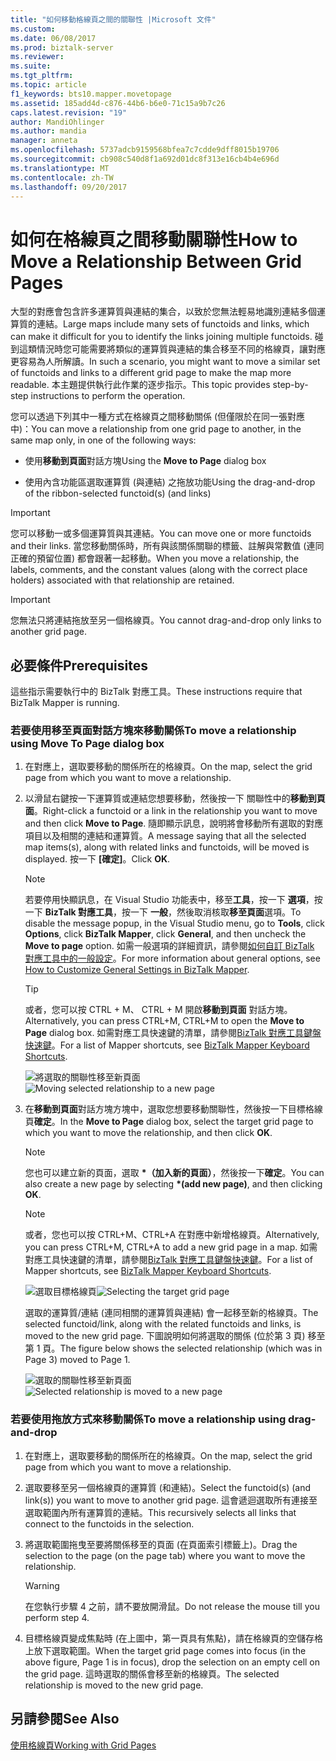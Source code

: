 ```yaml
---
title: "如何移動格線頁之間的關聯性 |Microsoft 文件"
ms.custom: 
ms.date: 06/08/2017
ms.prod: biztalk-server
ms.reviewer: 
ms.suite: 
ms.tgt_pltfrm: 
ms.topic: article
f1_keywords: bts10.mapper.movetopage
ms.assetid: 185add4d-c876-44b6-b6e0-71c15a9b7c26
caps.latest.revision: "19"
author: MandiOhlinger
ms.author: mandia
manager: anneta
ms.openlocfilehash: 5737adcb9159568bfea7c7cdde9dff8015b19706
ms.sourcegitcommit: cb908c540d8f1a692d01dc8f313e16cb4b4e696d
ms.translationtype: MT
ms.contentlocale: zh-TW
ms.lasthandoff: 09/20/2017
---
```

# <a name="how-to-move-a-relationship-between-grid-pages"></a><span data-ttu-id="a9c41-102">如何在格線頁之間移動關聯性</span><span class="sxs-lookup"><span data-stu-id="a9c41-102">How to Move a Relationship Between Grid Pages</span></span>
<span data-ttu-id="a9c41-103">大型的對應會包含許多運算質與連結的集合，以致於您無法輕易地識別連結多個運算質的連結。</span><span class="sxs-lookup"><span data-stu-id="a9c41-103">Large maps include many sets of functoids and links, which can make it difficult for you to identify the links joining multiple functoids.</span></span> <span data-ttu-id="a9c41-104">碰到這類情況時您可能需要將類似的運算質與連結的集合移至不同的格線頁，讓對應更容易為人所解讀。</span><span class="sxs-lookup"><span data-stu-id="a9c41-104">In such a scenario, you might want to move a similar set of functoids and links to a different grid page to make the map more readable.</span></span> <span data-ttu-id="a9c41-105">本主題提供執行此作業的逐步指示。</span><span class="sxs-lookup"><span data-stu-id="a9c41-105">This topic provides step-by-step instructions to perform the operation.</span></span>  
  
 <span data-ttu-id="a9c41-106">您可以透過下列其中一種方式在格線頁之間移動關係 (但僅限於在同一張對應中)：</span><span class="sxs-lookup"><span data-stu-id="a9c41-106">You can move a relationship from one grid page to another, in the same map only, in one of the following ways:</span></span>  
  
-   <span data-ttu-id="a9c41-107">使用**移動到頁面**對話方塊</span><span class="sxs-lookup"><span data-stu-id="a9c41-107">Using the **Move to Page** dialog box</span></span>  
  
-   <span data-ttu-id="a9c41-108">使用內含功能區選取運算質 (與連結) 之拖放功能</span><span class="sxs-lookup"><span data-stu-id="a9c41-108">Using the drag-and-drop of the ribbon-selected functoid(s) (and links)</span></span>  
  
> [!IMPORTANT]
>  <span data-ttu-id="a9c41-109">您可以移動一或多個運算質與其連結。</span><span class="sxs-lookup"><span data-stu-id="a9c41-109">You can move one or more functoids and their links.</span></span> <span data-ttu-id="a9c41-110">當您移動關係時，所有與該關係關聯的標籤、註解與常數值 (連同正確的預留位置) 都會跟著一起移動。</span><span class="sxs-lookup"><span data-stu-id="a9c41-110">When you move a relationship, the labels, comments, and the constant values (along with the correct place holders) associated with that relationship are retained.</span></span>  
  
> [!IMPORTANT]
>  <span data-ttu-id="a9c41-111">您無法只將連結拖放至另一個格線頁。</span><span class="sxs-lookup"><span data-stu-id="a9c41-111">You cannot drag-and-drop only links to another grid page.</span></span>  
  
## <a name="prerequisites"></a><span data-ttu-id="a9c41-112">必要條件</span><span class="sxs-lookup"><span data-stu-id="a9c41-112">Prerequisites</span></span>  
 <span data-ttu-id="a9c41-113">這些指示需要執行中的 BizTalk 對應工具。</span><span class="sxs-lookup"><span data-stu-id="a9c41-113">These instructions require that BizTalk Mapper is running.</span></span>  
  
### <a name="to-move-a-relationship-using-move-to-page-dialog-box"></a><span data-ttu-id="a9c41-114">若要使用移至頁面對話方塊來移動關係</span><span class="sxs-lookup"><span data-stu-id="a9c41-114">To move a relationship using Move To Page dialog box</span></span>  
  
1.  <span data-ttu-id="a9c41-115">在對應上，選取要移動的關係所在的格線頁。</span><span class="sxs-lookup"><span data-stu-id="a9c41-115">On the map, select the grid page from which you want to move a relationship.</span></span>  
  
2.  <span data-ttu-id="a9c41-116">以滑鼠右鍵按一下運算質或連結您想要移動，然後按一下 關聯性中的**移動到頁面**。</span><span class="sxs-lookup"><span data-stu-id="a9c41-116">Right-click a functoid or a link in the relationship you want to move and then click **Move to Page**.</span></span> <span data-ttu-id="a9c41-117">隨即顯示訊息，說明將會移動所有選取的對應項目以及相關的連結和運算質。</span><span class="sxs-lookup"><span data-stu-id="a9c41-117">A message saying that all the selected map items(s), along with related links and functoids, will be moved is displayed.</span></span> <span data-ttu-id="a9c41-118">按一下 **[確定]**。</span><span class="sxs-lookup"><span data-stu-id="a9c41-118">Click **OK**.</span></span>  
  
    > [!NOTE]
    >  <span data-ttu-id="a9c41-119">若要停用快顯訊息，在 Visual Studio 功能表中，移至**工具**，按一下 **選項**，按一下  **BizTalk 對應工具**，按一下 **一般**，然後取消核取**移至頁面**選項。</span><span class="sxs-lookup"><span data-stu-id="a9c41-119">To disable the message popup, in the Visual Studio menu, go to **Tools**, click **Options**, click **BizTalk Mapper**, click **General**, and then uncheck the **Move to page** option.</span></span> <span data-ttu-id="a9c41-120">如需一般選項的詳細資訊，請參閱[如何自訂 BizTalk 對應工具中的一般設定](../core/how-to-customize-general-settings-in-biztalk-mapper.md)。</span><span class="sxs-lookup"><span data-stu-id="a9c41-120">For more information about general options, see [How to Customize General Settings in BizTalk Mapper](../core/how-to-customize-general-settings-in-biztalk-mapper.md).</span></span>  
  
    > [!TIP]
    >  <span data-ttu-id="a9c41-121">或者，您可以按 CTRL + M、 CTRL + M 開啟**移動到頁面** 對話方塊。</span><span class="sxs-lookup"><span data-stu-id="a9c41-121">Alternatively, you can press CTRL+M, CTRL+M to open the **Move to Page** dialog box.</span></span> <span data-ttu-id="a9c41-122">如需對應工具快速鍵的清單，請參閱[BizTalk 對應工具鍵盤快速鍵](../core/biztalk-mapper-keyboard-shortcuts.md)。</span><span class="sxs-lookup"><span data-stu-id="a9c41-122">For a list of Mapper shortcuts, see [BizTalk Mapper Keyboard Shortcuts](../core/biztalk-mapper-keyboard-shortcuts.md).</span></span>  
  
     <span data-ttu-id="a9c41-123">![將選取的關聯性移至新頁面](../core/media/moving-a-functoid-new.gif "Moving_a_functoid_new")</span><span class="sxs-lookup"><span data-stu-id="a9c41-123">![Moving selected relationship to a new page](../core/media/moving-a-functoid-new.gif "Moving_a_functoid_new")</span></span>  
  
3.  <span data-ttu-id="a9c41-124">在**移動到頁面**對話方塊方塊中，選取您想要移動關聯性，然後按一下目標格線頁**確定**。</span><span class="sxs-lookup"><span data-stu-id="a9c41-124">In the **Move to Page** dialog box, select the target grid page to which you want to move the relationship, and then click **OK**.</span></span>  
  
    > [!NOTE]
    >  <span data-ttu-id="a9c41-125">您也可以建立新的頁面，選取 **\*（加入新的頁面）**，然後按一下**確定**。</span><span class="sxs-lookup"><span data-stu-id="a9c41-125">You can also create a new page by selecting **\*(add new page)**, and then clicking **OK**.</span></span>  
  
    > [!NOTE]
    >  <span data-ttu-id="a9c41-126">或者，您也可以按 CTRL+M、CTRL+A 在對應中新增格線頁。</span><span class="sxs-lookup"><span data-stu-id="a9c41-126">Alternatively, you can press CTRL+M, CTRL+A to add a new grid page in a map.</span></span> <span data-ttu-id="a9c41-127">如需對應工具快速鍵的清單，請參閱[BizTalk 對應工具鍵盤快速鍵](../core/biztalk-mapper-keyboard-shortcuts.md)。</span><span class="sxs-lookup"><span data-stu-id="a9c41-127">For a list of Mapper shortcuts, see [BizTalk Mapper Keyboard Shortcuts](../core/biztalk-mapper-keyboard-shortcuts.md).</span></span>  
  
     <span data-ttu-id="a9c41-128">![選取目標格線頁](../core/media/moving-a-functoid-step4.gif "Moving_a_functoid_Step4")</span><span class="sxs-lookup"><span data-stu-id="a9c41-128">![Selecting the target grid page](../core/media/moving-a-functoid-step4.gif "Moving_a_functoid_Step4")</span></span>  
  
     <span data-ttu-id="a9c41-129">選取的運算質/連結 (連同相關的運算質與連結) 會一起移至新的格線頁。</span><span class="sxs-lookup"><span data-stu-id="a9c41-129">The selected functoid/link, along with the related functoids and links, is moved to the new grid page.</span></span> <span data-ttu-id="a9c41-130">下圖說明如何將選取的關係 (位於第 3 頁) 移至第 1 頁。</span><span class="sxs-lookup"><span data-stu-id="a9c41-130">The figure below shows the selected relationship (which was in Page 3) moved to Page 1.</span></span>  
  
     <span data-ttu-id="a9c41-131">![選取的關聯性移至新頁面](../core/media/moving-a-functoid-new2.gif "Moving_a_functoid_new2")</span><span class="sxs-lookup"><span data-stu-id="a9c41-131">![Selected relationship is moved to a new page](../core/media/moving-a-functoid-new2.gif "Moving_a_functoid_new2")</span></span>  
  
### <a name="to-move-a-relationship-using-drag-and-drop"></a><span data-ttu-id="a9c41-132">若要使用拖放方式來移動關係</span><span class="sxs-lookup"><span data-stu-id="a9c41-132">To move a relationship using drag-and-drop</span></span>  
  
1.  <span data-ttu-id="a9c41-133">在對應上，選取要移動的關係所在的格線頁。</span><span class="sxs-lookup"><span data-stu-id="a9c41-133">On the map, select the grid page from which you want to move a relationship.</span></span>  
  
2.  <span data-ttu-id="a9c41-134">選取要移至另一個格線頁的運算質 (和連結)。</span><span class="sxs-lookup"><span data-stu-id="a9c41-134">Select the functoid(s) (and link(s)) you want to move to another grid page.</span></span> <span data-ttu-id="a9c41-135">這會遞迴選取所有連接至選取範圍內所有運算質的連結。</span><span class="sxs-lookup"><span data-stu-id="a9c41-135">This recursively selects all links that connect to the functoids in the selection.</span></span>  
  
3.  <span data-ttu-id="a9c41-136">將選取範圍拖曳至要將關係移至的頁面 (在頁面索引標籤上)。</span><span class="sxs-lookup"><span data-stu-id="a9c41-136">Drag the selection to the page (on the page tab) where you want to move the relationship.</span></span>  
  
    > [!WARNING]
    >  <span data-ttu-id="a9c41-137">在您執行步驟 4 之前，請不要放開滑鼠。</span><span class="sxs-lookup"><span data-stu-id="a9c41-137">Do not release the mouse till you perform step 4.</span></span>  
  
4.  <span data-ttu-id="a9c41-138">目標格線頁變成焦點時 (在上圖中，第一頁具有焦點)，請在格線頁的空儲存格上放下選取範圍。</span><span class="sxs-lookup"><span data-stu-id="a9c41-138">When the target grid page comes into focus (in the above figure, Page 1 is in focus), drop the selection on an empty cell on the grid page.</span></span> <span data-ttu-id="a9c41-139">這時選取的關係會移至新的格線頁。</span><span class="sxs-lookup"><span data-stu-id="a9c41-139">The selected relationship is moved to the new grid page.</span></span>  
  
## <a name="see-also"></a><span data-ttu-id="a9c41-140">另請參閱</span><span class="sxs-lookup"><span data-stu-id="a9c41-140">See Also</span></span>  
 [<span data-ttu-id="a9c41-141">使用格線頁</span><span class="sxs-lookup"><span data-stu-id="a9c41-141">Working with Grid Pages</span></span>](../core/working-with-grid-pages.md)